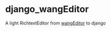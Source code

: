 # django_wangEditor
A light RichtextEditor from [wangEditor](https://github.com/wangfupeng1988/wangEditor) to django

